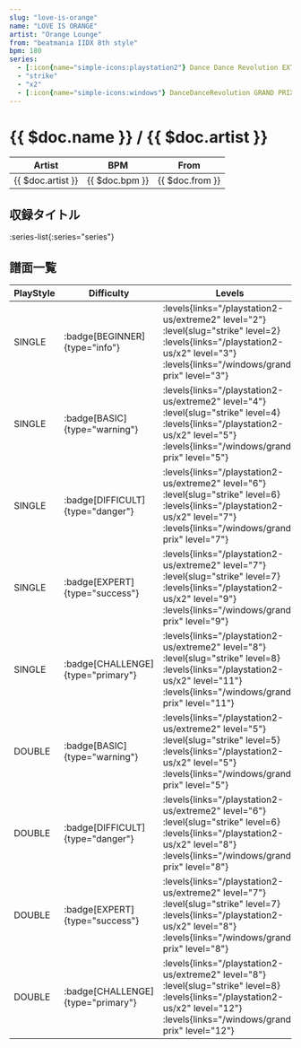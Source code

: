 ```yaml
---
slug: "love-is-orange"
name: "LOVE IS ORANGE"
artist: "Orange Lounge"
from: "beatmania IIDX 8th style"
bpm: 180
series:
  - [:icon{name="simple-icons:playstation2"} Dance Dance Revolution EXTREME 2 :icon{name="flag:us-4x3"}](/playstation2-us/extreme2)
  - "strike"
  - "x2"
  - [:icon{name="simple-icons:windows"} DanceDanceRevolution GRAND PRIX (グランプリプレー)](/windows/grand-prix)
---
```


# {{ $doc.name }} / {{ $doc.artist }}

|Artist|BPM|From|
|------|---|----|
|{{ $doc.artist }}|{{ $doc.bpm }}|{{ $doc.from }}|

## 収録タイトル

:series-list{:series="series"}

## 譜面一覧

|PlayStyle|Difficulty|Levels|Notes|Movie|
|---------|----------|------|-----|-----|
|SINGLE| :badge[BEGINNER]{type="info"}| :levels{links="/playstation2-us/extreme2" level="2"} :level{slug="strike" level=2} :levels{links="/playstation2-us/x2" level="3"}  :levels{links="/windows/grand-prix" level="3"}|110/2||
|SINGLE| :badge[BASIC]{type="warning"}| :levels{links="/playstation2-us/extreme2" level="4"} :level{slug="strike" level=4} :levels{links="/playstation2-us/x2" level="5"}  :levels{links="/windows/grand-prix" level="5"}|148/5||
|SINGLE| :badge[DIFFICULT]{type="danger"}| :levels{links="/playstation2-us/extreme2" level="6"} :level{slug="strike" level=6} :levels{links="/playstation2-us/x2" level="7"}  :levels{links="/windows/grand-prix" level="7"}|216/26||
|SINGLE| :badge[EXPERT]{type="success"}| :levels{links="/playstation2-us/extreme2" level="7"} :level{slug="strike" level=7} :levels{links="/playstation2-us/x2" level="9"}  :levels{links="/windows/grand-prix" level="9"}|252/0||
|SINGLE| :badge[CHALLENGE]{type="primary"}| :levels{links="/playstation2-us/extreme2" level="8"} :level{slug="strike" level=8} :levels{links="/playstation2-us/x2" level="11"}  :levels{links="/windows/grand-prix" level="11"}|327/8||
|DOUBLE| :badge[BASIC]{type="warning"}| :levels{links="/playstation2-us/extreme2" level="5"} :level{slug="strike" level=5} :levels{links="/playstation2-us/x2" level="5"}  :levels{links="/windows/grand-prix" level="5"}|165/5||
|DOUBLE| :badge[DIFFICULT]{type="danger"}| :levels{links="/playstation2-us/extreme2" level="6"} :level{slug="strike" level=6} :levels{links="/playstation2-us/x2" level="8"}  :levels{links="/windows/grand-prix" level="8"}|219/27||
|DOUBLE| :badge[EXPERT]{type="success"}| :levels{links="/playstation2-us/extreme2" level="7"} :level{slug="strike" level=7} :levels{links="/playstation2-us/x2" level="8"}  :levels{links="/windows/grand-prix" level="8"}|246/2||
|DOUBLE| :badge[CHALLENGE]{type="primary"}| :levels{links="/playstation2-us/extreme2" level="8"} :level{slug="strike" level=8} :levels{links="/playstation2-us/x2" level="12"}  :levels{links="/windows/grand-prix" level="12"}|316/11||
